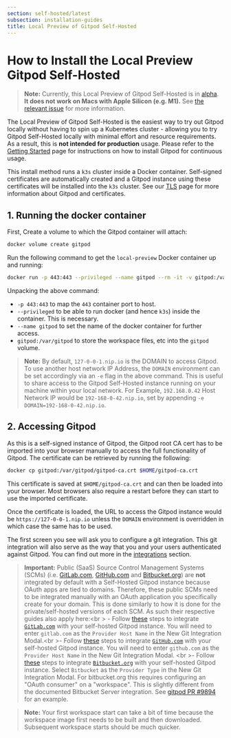 ```yaml
---
section: self-hosted/latest
subsection: installation-guides
title: Local Preview of Gitpod Self-Hosted
---
```


<script context="module">
  export const prerender = true;
</script>

# How to Install the Local Preview Gitpod Self-Hosted

> **Note:** Currently, this Local Preview of Gitpod Self-Hosted is in [alpha](../../references/gitpod-releases). **It does not work on Macs with Apple Silicon (e.g. M1).** See [the relevant issue](https://github.com/gitpod-io/gitpod/issues/9075) for more information.

The Local Preview of Gitpod Self-Hosted is the easiest way to try out Gitpod locally without having to spin up a Kubernetes cluster - allowing you to try Gitpod Self-Hosted locally with minimal effort and resource requirements. As a result, this is **not intended for production** usage. Please refer to the [Getting Started](./getting-started) page for instructions on how to install Gitpod for continuous usage.

This install method runs a `k3s` cluster inside a Docker container. Self-signed certificates are automatically created and a Gitpod instance using these certificates will be installed into the `k3s` cluster. See our [TLS](./advanced/tls) page for more information about Gitpod and certificates.

## 1. Running the docker container

First, Create a volume to which the Gitpod container will attach:

```bash
docker volume create gitpod
```

Run the following command to get the `local-preview` Docker container up and running:

```bash
docker run -p 443:443 --privileged --name gitpod --rm -it -v gitpod:/var/gitpod eu.gcr.io/gitpod-core-dev/build/local-preview
```

Unpacking the above command:

- `-p 443:443` to map the `443` container port to host.
- `--privileged` to be able to run docker (and hence `k3s`) inside the container. This is necessary.
- `--name gitpod` to set the name of the docker container for further access.
- `gitpod:/var/gitpod` to store the workspace files, etc into the `gitpod` volume.

> **Note:** By default, `127-0-0-1.nip.io` is the DOMAIN to access Gitpod. To use another host network IP Address, the `DOMAIN` environment can be set accordingly via an `-e` flag in the above command. This is useful to share access to the Gitpod Self-Hosted instance running on your machine within your local network. For Example, `192.168.0.42` Host Network IP would be `192-168-0-42.nip.io`, set by appending `-e DOMAIN=192-168-0-42.nip.io`.

## 2. Accessing Gitpod

As this is a self-signed instance of Gitpod, the Gitpod root CA cert has to be imported into your browser manually to access the full functionality of Gitpod. The certificate can be retrieved by running the following:

```bash
docker cp gitpod:/var/gitpod/gitpod-ca.crt $HOME/gitpod-ca.crt
```

This certificate is saved at `$HOME/gitpod-ca.crt` and can then be loaded into your browser. Most browsers also require a restart before they can start to use the imported certificate.

Once the certificate is loaded, the URL to access the Gitpod instance would be `https://127-0-0-1.nip.io` unless the `DOMAIN` environment is overridden in which
case the same has to be used.

The first screen you see will ask you to configure a git integration. This git integration will also serve as the way that you and your users authenticated against Gitpod. You can find out more in the [integrations](../../integrations) section.

> **Important:** Public (SaaS) Source Control Management Systems (SCMs) (i.e. [GitLab.com](http://Gitlab.com), [GitHub.com](http://github.com/) and [Bitbucket.org](http://Bitbucket.org)) are **not** integrated by default with a Self-Hosted Gitpod instance because OAuth apps are tied to domains. Therefore, these public SCMs need to be integrated manually with an OAuth application you specifically create for your domain. This is done similarly to how it is done for the private/self-hosted versions of each SCM. As such their respective guides also apply here:<br \> - Follow [these](../../gitlab-integration#registering-a-self-hosted-gitlab-installation) steps to integrate [`GitLab.com`](https://gitlab.com/) with your self-hosted Gitpod instance. You will need to enter `gitlab.com` as the `Provider Host Name` in the New Git Integration Modal.<br \>- Follow [these](../../github-enterprise-integration) steps to integrate [`GitHub.com`](http://github.com) with your self-hosted Gitpod instance. You will need to enter `github.com` as the `Provider Host Name` in the New Git Integration Modal. <br \>- Follow [these](../../bitbucket-server-integration) steps to integrate [`Bitbucket.org`](https://bitbucket.org/) with your self-hosted Gitpod instance. Select `Bitbucket` as the `Provider Type` in the New Git Integration Modal. For bitbucket.org this requires configuring an "OAuth consumer" on a "workspace". This is slightly different from the documented Bitbucket Server integration. See [gitpod PR #9894](https://github.com/gitpod-io/gitpod/pull/9894#pullrequestreview-969013833) for an example.

> **Note:** Your first workspace start can take a bit of time because the workspace image first needs to be built and then downloaded. Subsequent workspace starts should be much quicker.
